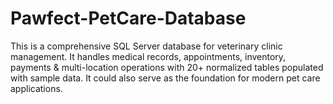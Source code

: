 # Pawfect-PetCare-Database
This is a comprehensive SQL Server database for veterinary clinic management. It handles medical records, appointments, inventory, payments &amp; multi-location operations with 20+ normalized tables populated with sample data. It could also serve as the foundation for modern pet care applications.
